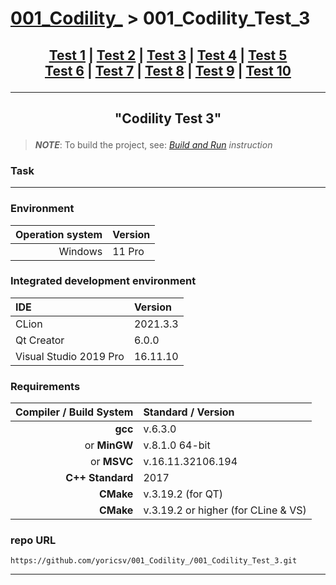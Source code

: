 # [001_Codility_][CPPTest] > 001_Codility_Test_3

## <p align=center>[Test 1][test1] | [Test 2][test2] | [Test 3][test3] | [Test 4][test4] | [Test 5][test5] <br/> [Test 6][test6] | [Test 7][test7] | [Test 8][test8] | [Test 9][test9] | [Test 10][test10]</p>

[CPPTest]: ../README.md
[test1]:   https://github.com/yoricsv/001_Codility_/tree/master/001_Codility_Test_1
[test2]:   https://github.com/yoricsv/001_Codility_/tree/master/001_Codility_Test_2
[test3]:   https://github.com/yoricsv/001_Codility_/tree/master/001_Codility_Test_3
[test4]:   https://github.com/yoricsv/001_Codility_/tree/master/001_Codility_Test_4
[test5]:   https://github.com/yoricsv/001_Codility_/tree/master/001_Codility_Test_5
[test6]:   https://github.com/yoricsv/001_Codility_/tree/master/001_Codility_Test_6
[test7]:   https://github.com/yoricsv/001_Codility_/tree/master/001_Codility_Test_7
[test8]:   https://github.com/yoricsv/001_Codility_/tree/master/001_Codility_Test_8
[test9]:   https://github.com/yoricsv/001_Codility_/tree/master/001_Codility_Test_9
[test10]:  https://github.com/yoricsv/001_Codility_/tree/master/001_Codility_Test_10

---
<!-- ---------------------------------- * Navigation * ---------------------------------- -->

## <p align=center>"<b>Codility Test 3</b>"</p>

> ***NOTE***: To build the project, see: [*Build and Run*][CPPTest] *instruction*

### Task

---

### Environment

| **Operation system** | **Version** |
|---------------------:|:------------|
|              Windows | 11 Pro      |

### Integrated development environment

| **IDE**                | **Version** |
|:-----------------------|:------------|
| CLion                  | 2021.3.3    |
| Qt Creator             | 6.0.0       |
| Visual Studio 2019 Pro | 16.11.10    |

### Requirements

|      **Compiler / Build System** | **Standard / Version**              |
|---------------------------------:|:------------------------------------|
|                          **gcc** | v.6.3.0                             |
|              or        **MinGW** | v.8.1.0 64-bit                      |
|              or         **MSVC** | v.16.11.32106.194                   |
|                 **C++ Standard** | 2017                                |
|                        **CMake** | v.3.19.2 (for QT)                   |
|                        **CMake** | v.3.19.2 or higher (for CLine & VS) |

### repo URL

```url
https://github.com/yoricsv/001_Codility_/001_Codility_Test_3.git
```

---

[cmake]: https://cmake.org/download
[mingw]: https://www.mingw-w64.org/downloads
